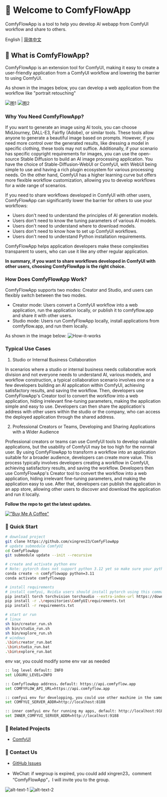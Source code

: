 
# 📌 Welcome to ComfyFlowApp

ComfyFlowApp is a tool to help you develop AI webapp from ComfyUI workflow and share to others.

English | [简体中文](./README_zh-CN.md)

## 📌 What is ComfyFlowApp?
ComfyFlowApp is an extension tool for ComfyUI, making it easy to create a user-friendly application from a ComfyUI workflow and lowering the barrier to using ComfyUI.

As shown in the images below, you can develop a web application from the workflow like "portrait retouching"

![图1](docs/images/demo-workflow.png)
![图2](docs/images/demo-webapp.png)

### Why You Need ComfyFlowApp?
If you want to generate an image using AI tools, you can choose MidJourney, DALL-E3, Fairfly (Adobe), or similar tools. These tools allow anyone to generate a beautiful image based on prompts. However, if you need more control over the generated results, like dressing a model in specific clothing, these tools may not suffice. Additionally, if your scenario has specific copyright requirements for images, you can use the open-source Stable Diffusion to build an AI image processing application. You have the choice of Stable-Diffusion-WebUI or ComfyUI, with WebUI being simple to use and having a rich plugin ecosystem for various processing needs. On the other hand, ComfyUI has a higher learning curve but offers more flexible workflow customization, allowing you to develop workflows for a wide range of scenarios.

If you need to share workflows developed in ComfyUI with other users, ComfyFlowApp can significantly lower the barrier for others to use your workflows:

- Users don't need to understand the principles of AI generation models.
- Users don't need to know the tuning parameters of various AI models.
- Users don't need to understand where to download models.
- Users don't need to know how to set up ComfyUI workflows.
- Users don't need to understand Python installation requirements.

ComfyFlowApp helps application developers make these complexities transparent to users, who can use it like any other regular application.

**In summary, if you want to share workflows developed in ComfyUI with other users, choosing ComfyFlowApp is the right choice.**

### How Does ComfyFlowApp Work?
ComfyFlowApp supports two modes: Creator and Studio, and users can flexibly switch between the two modes.
- Creator mode: Users convert a ComfyUI workflow into a web application, run the application locally, or publish it to comfyflow.app and share it with other users.
- Studio mode: Users run ComfyFlowApp locally, install applications from comfyflow.app, and run them locally.

As shown in the image below:
![How-it-works](./docs/images/how-it-works.png)

### Typical Use Cases
1) Studio or Internal Business Collaboration

In scenarios where a studio or internal business needs collaborative work division and not everyone needs to understand AI, various models, and workflow construction, a typical collaboration scenario involves one or a few developers building an AI application within ComfyUI, achieving satisfactory results, and saving the workflow. Then, developers use ComfyFlowApp's Creator tool to convert the workflow into a web application, hiding irrelevant fine-tuning parameters, making the application simple and easy to use. Developers can then share the application's address with other users within the studio or the company, who can access the deployed application through the shared address.

2) Professional Creators or Teams, Developing and Sharing Applications with a Wider Audience

Professional creators or teams can use ComfyUI tools to develop valuable applications, but the usability of ComfyUI may be too high for the normal user. By using ComfyFlowApp to transform a workflow into an application suitable for a broader audience, developers can create more value. This process typically involves developers creating a workflow in ComfyUI, achieving satisfactory results, and saving the workflow. Developers then use ComfyFlowApp's Creator tool to convert the workflow into a web application, hiding irrelevant fine-tuning parameters, and making the application easy to use. After that, developers can publish the application in an app store, allowing other users to discover and download the application and run it locally.


**Follow the repo to get the latest updates.**

[!["Buy Me A Coffee"](https://www.buymeacoffee.com/assets/img/custom_images/orange_img.png)](https://www.buymeacoffee.com/comfyflow)

### 📌 Quick Start
```bash
# download project
git clone https://github.com/xingren23/ComfyFlowApp
# update submodule ComfyUI
cd ComfyFlowApp
git submodule update --init --recursive

# create and activate python env 
# Note: pytorch does not support python 3.12 yet so make sure your python version is 3.11 or earlier.
conda create -n comfyflowapp python=3.11
conda activate comfyflowapp

# install requirements
# install comfyui, Nvidia users should install pytorch using this command:
pip install torch torchvision torchaudio --extra-index-url https://download.pytorch.org/whl/cu121
pip install -r .\repositories\ComfyUI\requirements.txt
pip install -r requirements.txt

# start or run
# linux 
sh bin/creator_run.sh 
sh bin/studio_run.sh
sh bin/explore_run.sh
# windows
.\bin\creator_run.bat
.\bin\studio_run.bat
.\bin\explore_run.bat
```

env var, you could modify some env var as needed
```bash
:: log level default: INFO
set LOGURU_LEVEL=INFO

:: ComfyflowApp address，default: https://api.comfyflow.app
set COMFYFLOW_API_URL=https://api.comfyflow.app

:: comfyui env for developping，you could use other machine in the same LAN, default: http://localhost:8188
set COMFYUI_SERVER_ADDR=http://localhost:8188

:: inner comfyui env for running my apps, default: http://localhost:9188, you could modify port, but localhost
set INNER_COMFYUI_SERVER_ADDR=http://localhost:9188
```
       
### 📌 Related Projects
- [ComfyUI](https://github.com/comfyanonymous/ComfyUI)

### 📌 Contact Us
- [GitHub Issues](https://github.com/xingren23/ComfyWorkflowApp/issues)

- WeChat: if wegroup is expired, you could add xingren23，comment “ComfyFlowApp”，I will invite you to the group.

![alt-text-1](docs/images/WechatGroup.jpg "title-1") ![alt-text-2](docs/images/wechat-xingren23.jpg "title-2")